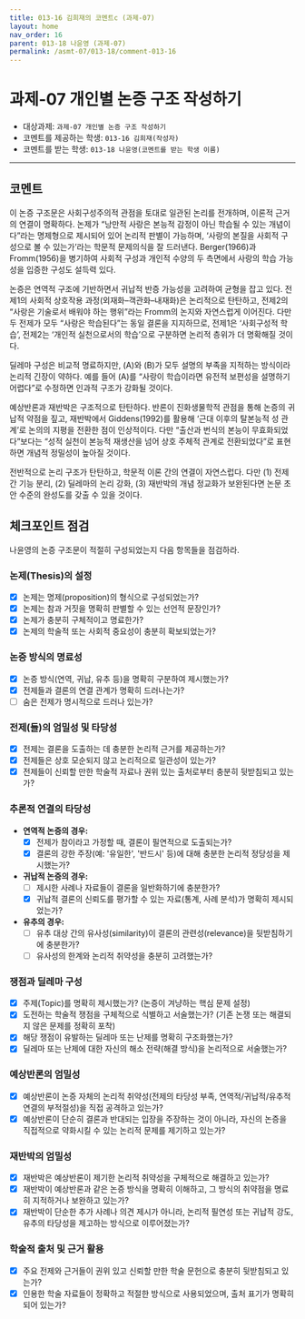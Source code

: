 ```yaml
---
title: 013-16 김희재의 코멘트c (과제-07) 
layout: home
nav_order: 16
parent: 013-18 나윤영 (과제-07)
permalink: /asmt-07/013-18/comment-013-16
---
```


# 과제-07 개인별 논증 구조 작성하기

- 대상과제: `과제-07 개인별 논증 구조 작성하기`
- 코멘트를 제공하는 학생: `013-16 김희재(작성자)` 
- 코멘트를 받는 학생: `013-18 나윤영(코멘트를 받는 학생 이름)` 

---

## 코멘트

이 논증 구조문은 사회구성주의적 관점을 토대로 일관된 논리를 전개하며, 이론적 근거의 연결이 명확하다. 논제가 “낭만적 사랑은 본능적 감정이 아닌 학습될 수 있는 개념이다”라는 명제형으로 제시되어 있어 논리적 판별이 가능하며, ‘사랑의 본질을 사회적 구성으로 볼 수 있는가’라는 학문적 문제의식을 잘 드러낸다. Berger(1966)과 Fromm(1956)을 병기하여 사회적 구성과 개인적 수양의 두 측면에서 사랑의 학습 가능성을 입증한 구성도 설득력 있다.

논증은 연역적 구조에 기반하면서 귀납적 반증 가능성을 고려하여 균형을 잡고 있다. 전제1의 사회적 상호작용 과정(외재화–객관화–내재화)은 논리적으로 탄탄하고, 전제2의 “사랑은 기술로서 배워야 하는 행위”라는 Fromm의 논지와 자연스럽게 이어진다. 다만 두 전제가 모두 “사랑은 학습된다”는 동일 결론을 지지하므로, 전제1은 ‘사회구성적 학습’, 전제2는 ‘개인적 실천으로서의 학습’으로 구분하면 논리적 층위가 더 명확해질 것이다.

딜레마 구성은 비교적 명료하지만, (A)와 (B)가 모두 설명의 부족을 지적하는 방식이라 논리적 긴장이 약하다. 예를 들어 (A)를 “사랑이 학습이라면 유전적 보편성을 설명하기 어렵다”로 수정하면 인과적 구조가 강화될 것이다.

예상반론과 재반박은 구조적으로 탄탄하다. 반론이 진화생물학적 관점을 통해 논증의 귀납적 약점을 짚고, 재반박에서 Giddens(1992)를 활용해 ‘근대 이후의 탈본능적 성 관계’로 논의의 지평을 전환한 점이 인상적이다. 다만 “출산과 번식의 본능이 무효화되었다”보다는 “성적 실천이 본능적 재생산을 넘어 상호 주체적 관계로 전환되었다”로 표현하면 개념적 정밀성이 높아질 것이다.

전반적으로 논리 구조가 탄탄하고, 학문적 이론 간의 연결이 자연스럽다. 다만 (1) 전제 간 기능 분리, (2) 딜레마의 논리 강화, (3) 재반박의 개념 정교화가 보완된다면 논문 초안 수준의 완성도를 갖출 수 있을 것이다.

## 체크포인트 점검

나윤영의 논증 구조문이 적절히 구성되었는지 다음 항목들을 점검하라.

### **논제(Thesis)의 설정**
- [x] 논제는 명제(proposition)의 형식으로 구성되었는가?
- [x] 논제는 참과 거짓을 명확히 판별할 수 있는 선언적 문장인가?
- [x] 논제가 충분히 구체적이고 명료한가?
- [x] 논제의 학술적 또는 사회적 중요성이 충분히 확보되었는가?

### **논증 방식의 명료성**
- [x] 논증 방식(연역, 귀납, 유추 등)을 명확히 구분하여 제시했는가?
- [x] 전제들과 결론의 연결 관계가 명확히 드러나는가?
- [ ] 숨은 전제가 명시적으로 드러나 있는가?

### **전제(들)의 엄밀성 및 타당성**
- [x] 전제는 결론을 도출하는 데 충분한 논리적 근거를 제공하는가?
- [x] 전제들은 상호 모순되지 않고 논리적으로 일관성이 있는가?
- [x] 전제들이 신뢰할 만한 학술적 자료나 권위 있는 출처로부터 충분히 뒷받침되고 있는가?

### **추론적 연결의 타당성**
- **연역적 논증의 경우:**
  - [x] 전제가 참이라고 가정할 때, 결론이 필연적으로 도출되는가?
  - [x] 결론의 강한 주장(예: '유일한', '반드시' 등)에 대해 충분한 논리적 정당성을 제시했는가?

- **귀납적 논증의 경우:**
  - [ ] 제시한 사례나 자료들이 결론을 일반화하기에 충분한가?
  - [x] 귀납적 결론의 신뢰도를 평가할 수 있는 자료(통계, 사례 분석)가 명확히 제시되었는가?

- **유추의 경우:**
  - [ ] 유추 대상 간의 유사성(similarity)이 결론의 관련성(relevance)을 뒷받침하기에 충분한가?
  - [ ] 유사성의 한계와 논리적 취약성을 충분히 고려했는가?

### **쟁점과 딜레마 구성**
- [x] 주제(Topic)를 명확히 제시했는가? (논증이 겨냥하는 핵심 문제 설정)
- [x] 도전하는 학술적 쟁점을 구체적으로 식별하고 서술했는가? (기존 논쟁 또는 해결되지 않은 문제를 정확히 포착)
- [x] 해당 쟁점이 유발하는 딜레마 또는 난제를 명확히 구조화했는가?
- [x] 딜레마 또는 난제에 대한 자신의 해소 전략(해결 방식)을 논리적으로 서술했는가?

### **예상반론의 엄밀성**
- [x] 예상반론이 논증 자체의 논리적 취약성(전제의 타당성 부족, 연역적/귀납적/유추적 연결의 부적절성)을 직접 공격하고 있는가?
- [x] 예상반론이 단순히 결론과 반대되는 입장을 주장하는 것이 아니라, 자신의 논증을 직접적으로 약화시킬 수 있는 논리적 문제를 제기하고 있는가?

### **재반박의 엄밀성**
- [x] 재반박은 예상반론이 제기한 논리적 취약성을 구체적으로 해결하고 있는가?
- [x] 재반박이 예상반론과 같은 논증 방식을 명확히 이해하고, 그 방식의 취약점을 명료히 지적하거나 보완하고 있는가?
- [x] 재반박이 단순한 추가 사례나 의견 제시가 아니라, 논리적 필연성 또는 귀납적 강도, 유추의 타당성을 제고하는 방식으로 이루어졌는가?

### **학술적 출처 및 근거 활용**
- [x] 주요 전제와 근거들이 권위 있고 신뢰할 만한 학술 문헌으로 충분히 뒷받침되고 있는가?
- [x] 인용한 학술 자료들이 정확하고 적절한 방식으로 사용되었으며, 출처 표기가 명확히 되어 있는가?
